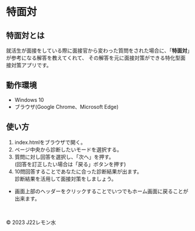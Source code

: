 # 特面対
## 特面対とは
就活生が面接をしている際に面接官から変わった質問をされた場合に、「__特面対__」が参考になる解答を教えてくれて、
その解答を元に面接対策ができる特化型面接対策アプリです。

## 動作環境
- Windows 10
- ブラウザ(Google Chrome、Microsoft Edge)

## 使い方
1. index.htmlをブラウザで開く。
2. ページ中央から診断したいモードを選択する。
3. 質問に対し回答を選択し、「次へ」を押す。<br>
(回答を訂正したい場合は「戻る」ボタンを押す)
4. 10問回答することであなたに合った診断結果が出ます。<br>
診断結果を活用して面接対策をしましょう。

- 画面上部のヘッダーをクリックすることでいつでもホーム画面に戻ることが出来ます。
<br>

<p class="group">&copy; 2023 J22レモン水</p>

